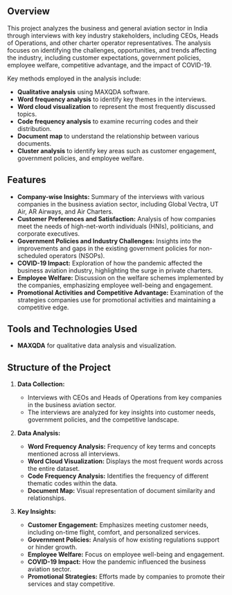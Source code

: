 ## Overview

This project analyzes the business and general aviation sector in India through interviews with key industry stakeholders, including CEOs, Heads of Operations, and other charter operator representatives. The analysis focuses on identifying the challenges, opportunities, and trends affecting the industry, including customer expectations, government policies, employee welfare, competitive advantage, and the impact of COVID-19.

Key methods employed in the analysis include:

- **Qualitative analysis** using MAXQDA software.
- **Word frequency analysis** to identify key themes in the interviews.
- **Word cloud visualization** to represent the most frequently discussed topics.
- **Code frequency analysis** to examine recurring codes and their distribution.
- **Document map** to understand the relationship between various documents.
- **Cluster analysis** to identify key areas such as customer engagement, government policies, and employee welfare.

## Features

- **Company-wise Insights:** Summary of the interviews with various companies in the business aviation sector, including Global Vectra, UT Air, AR Airways, and Air Charters.
- **Customer Preferences and Satisfaction:** Analysis of how companies meet the needs of high-net-worth individuals (HNIs), politicians, and corporate executives.
- **Government Policies and Industry Challenges:** Insights into the improvements and gaps in the existing government policies for non-scheduled operators (NSOPs).
- **COVID-19 Impact:** Exploration of how the pandemic affected the business aviation industry, highlighting the surge in private charters.
- **Employee Welfare:** Discussion on the welfare schemes implemented by the companies, emphasizing employee well-being and engagement.
- **Promotional Activities and Competitive Advantage:** Examination of the strategies companies use for promotional activities and maintaining a competitive edge.

## Tools and Technologies Used

- **MAXQDA** for qualitative data analysis and visualization.

## Structure of the Project

1. **Data Collection:**
   - Interviews with CEOs and Heads of Operations from key companies in the business aviation sector.
   - The interviews are analyzed for key insights into customer needs, government policies, and the competitive landscape.

2. **Data Analysis:**
   - **Word Frequency Analysis:** Frequency of key terms and concepts mentioned across all interviews.
   - **Word Cloud Visualization:** Displays the most frequent words across the entire dataset.
   - **Code Frequency Analysis:** Identifies the frequency of different thematic codes within the data.
   - **Document Map:** Visual representation of document similarity and relationships.
   
3. **Key Insights:**
   - **Customer Engagement:** Emphasizes meeting customer needs, including on-time flight, comfort, and personalized services.
   - **Government Policies:** Analysis of how existing regulations support or hinder growth.
   - **Employee Welfare:** Focus on employee well-being and engagement.
   - **COVID-19 Impact:** How the pandemic influenced the business aviation sector.
   - **Promotional Strategies:** Efforts made by companies to promote their services and stay competitive.


